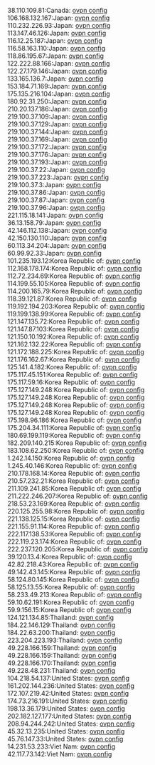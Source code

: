 38.110.109.81:Canada: [ovpn config](vpn/38_110_109_81.ovpn)  
106.168.132.167:Japan: [ovpn config](vpn/106_168_132_167.ovpn)  
110.232.226.93:Japan: [ovpn config](vpn/110_232_226_93.ovpn)  
113.147.46.126:Japan: [ovpn config](vpn/113_147_46_126.ovpn)  
116.12.25.187:Japan: [ovpn config](vpn/116_12_25_187.ovpn)  
116.58.163.110:Japan: [ovpn config](vpn/116_58_163_110.ovpn)  
118.86.195.67:Japan: [ovpn config](vpn/118_86_195_67.ovpn)  
122.222.88.166:Japan: [ovpn config](vpn/122_222_88_166.ovpn)  
122.27.179.146:Japan: [ovpn config](vpn/122_27_179_146.ovpn)  
133.165.136.7:Japan: [ovpn config](vpn/133_165_136_7.ovpn)  
153.184.71.169:Japan: [ovpn config](vpn/153_184_71_169.ovpn)  
175.135.216.104:Japan: [ovpn config](vpn/175_135_216_104.ovpn)  
180.92.31.250:Japan: [ovpn config](vpn/180_92_31_250.ovpn)  
210.20.137.186:Japan: [ovpn config](vpn/210_20_137_186.ovpn)  
219.100.37.109:Japan: [ovpn config](vpn/219_100_37_109.ovpn)  
219.100.37.129:Japan: [ovpn config](vpn/219_100_37_129.ovpn)  
219.100.37.144:Japan: [ovpn config](vpn/219_100_37_144.ovpn)  
219.100.37.169:Japan: [ovpn config](vpn/219_100_37_169.ovpn)  
219.100.37.172:Japan: [ovpn config](vpn/219_100_37_172.ovpn)  
219.100.37.176:Japan: [ovpn config](vpn/219_100_37_176.ovpn)  
219.100.37.193:Japan: [ovpn config](vpn/219_100_37_193.ovpn)  
219.100.37.22:Japan: [ovpn config](vpn/219_100_37_22.ovpn)  
219.100.37.223:Japan: [ovpn config](vpn/219_100_37_223.ovpn)  
219.100.37.3:Japan: [ovpn config](vpn/219_100_37_3.ovpn)  
219.100.37.86:Japan: [ovpn config](vpn/219_100_37_86.ovpn)  
219.100.37.87:Japan: [ovpn config](vpn/219_100_37_87.ovpn)  
219.100.37.96:Japan: [ovpn config](vpn/219_100_37_96.ovpn)  
221.115.18.141:Japan: [ovpn config](vpn/221_115_18_141.ovpn)  
36.13.158.79:Japan: [ovpn config](vpn/36_13_158_79.ovpn)  
42.146.112.138:Japan: [ovpn config](vpn/42_146_112_138.ovpn)  
42.150.130.110:Japan: [ovpn config](vpn/42_150_130_110.ovpn)  
60.113.34.204:Japan: [ovpn config](vpn/60_113_34_204.ovpn)  
60.99.92.33:Japan: [ovpn config](vpn/60_99_92_33.ovpn)  
101.235.193.12:Korea Republic of: [ovpn config](vpn/101_235_193_12.ovpn)  
112.168.178.174:Korea Republic of: [ovpn config](vpn/112_168_178_174.ovpn)  
112.72.234.69:Korea Republic of: [ovpn config](vpn/112_72_234_69.ovpn)  
114.199.55.105:Korea Republic of: [ovpn config](vpn/114_199_55_105.ovpn)  
114.200.165.79:Korea Republic of: [ovpn config](vpn/114_200_165_79.ovpn)  
118.39.121.87:Korea Republic of: [ovpn config](vpn/118_39_121_87.ovpn)  
119.192.194.203:Korea Republic of: [ovpn config](vpn/119_192_194_203.ovpn)  
119.199.138.99:Korea Republic of: [ovpn config](vpn/119_199_138_99.ovpn)  
121.147.135.72:Korea Republic of: [ovpn config](vpn/121_147_135_72.ovpn)  
121.147.87.103:Korea Republic of: [ovpn config](vpn/121_147_87_103.ovpn)  
121.150.10.192:Korea Republic of: [ovpn config](vpn/121_150_10_192.ovpn)  
121.162.132.22:Korea Republic of: [ovpn config](vpn/121_162_132_22.ovpn)  
121.172.188.225:Korea Republic of: [ovpn config](vpn/121_172_188_225.ovpn)  
121.176.162.67:Korea Republic of: [ovpn config](vpn/121_176_162_67.ovpn)  
125.141.4.182:Korea Republic of: [ovpn config](vpn/125_141_4_182.ovpn)  
175.117.45.151:Korea Republic of: [ovpn config](vpn/175_117_45_151.ovpn)  
175.117.59.16:Korea Republic of: [ovpn config](vpn/175_117_59_16.ovpn)  
175.127.149.248:Korea Republic of: [ovpn config](vpn/175_127_149_248.ovpn)  
175.127.149.248:Korea Republic of: [ovpn config](vpn/175_127_149_248.ovpn)  
175.127.149.248:Korea Republic of: [ovpn config](vpn/175_127_149_248.ovpn)  
175.127.149.248:Korea Republic of: [ovpn config](vpn/175_127_149_248.ovpn)  
175.198.96.186:Korea Republic of: [ovpn config](vpn/175_198_96_186.ovpn)  
175.204.34.111:Korea Republic of: [ovpn config](vpn/175_204_34_111.ovpn)  
180.69.199.119:Korea Republic of: [ovpn config](vpn/180_69_199_119.ovpn)  
182.209.140.215:Korea Republic of: [ovpn config](vpn/182_209_140_215.ovpn)  
183.108.62.250:Korea Republic of: [ovpn config](vpn/183_108_62_250.ovpn)  
1.242.14.150:Korea Republic of: [ovpn config](vpn/1_242_14_150.ovpn)  
1.245.40.146:Korea Republic of: [ovpn config](vpn/1_245_40_146.ovpn)  
210.178.168.14:Korea Republic of: [ovpn config](vpn/210_178_168_14.ovpn)  
210.57.232.21:Korea Republic of: [ovpn config](vpn/210_57_232_21.ovpn)  
211.109.241.85:Korea Republic of: [ovpn config](vpn/211_109_241_85.ovpn)  
211.222.246.207:Korea Republic of: [ovpn config](vpn/211_222_246_207.ovpn)  
218.53.23.169:Korea Republic of: [ovpn config](vpn/218_53_23_169.ovpn)  
220.125.255.98:Korea Republic of: [ovpn config](vpn/220_125_255_98.ovpn)  
221.138.125.15:Korea Republic of: [ovpn config](vpn/221_138_125_15.ovpn)  
221.155.91.114:Korea Republic of: [ovpn config](vpn/221_155_91_114.ovpn)  
222.117.138.53:Korea Republic of: [ovpn config](vpn/222_117_138_53.ovpn)  
222.119.23.174:Korea Republic of: [ovpn config](vpn/222_119_23_174.ovpn)  
222.237.120.205:Korea Republic of: [ovpn config](vpn/222_237_120_205.ovpn)  
39.120.13.4:Korea Republic of: [ovpn config](vpn/39_120_13_4.ovpn)  
42.82.218.43:Korea Republic of: [ovpn config](vpn/42_82_218_43.ovpn)  
49.142.43.145:Korea Republic of: [ovpn config](vpn/49_142_43_145.ovpn)  
58.124.80.145:Korea Republic of: [ovpn config](vpn/58_124_80_145.ovpn)  
58.125.13.55:Korea Republic of: [ovpn config](vpn/58_125_13_55.ovpn)  
58.233.49.213:Korea Republic of: [ovpn config](vpn/58_233_49_213.ovpn)  
59.10.62.191:Korea Republic of: [ovpn config](vpn/59_10_62_191.ovpn)  
59.9.156.15:Korea Republic of: [ovpn config](vpn/59_9_156_15.ovpn)  
124.121.134.85:Thailand: [ovpn config](vpn/124_121_134_85.ovpn)  
184.22.146.129:Thailand: [ovpn config](vpn/184_22_146_129.ovpn)  
184.22.63.200:Thailand: [ovpn config](vpn/184_22_63_200.ovpn)  
223.204.223.193:Thailand: [ovpn config](vpn/223_204_223_193.ovpn)  
49.228.166.159:Thailand: [ovpn config](vpn/49_228_166_159.ovpn)  
49.228.166.159:Thailand: [ovpn config](vpn/49_228_166_159.ovpn)  
49.228.166.170:Thailand: [ovpn config](vpn/49_228_166_170.ovpn)  
49.228.48.231:Thailand: [ovpn config](vpn/49_228_48_231.ovpn)  
104.218.54.137:United States: [ovpn config](vpn/104_218_54_137.ovpn)  
161.202.144.236:United States: [ovpn config](vpn/161_202_144_236.ovpn)  
172.107.219.42:United States: [ovpn config](vpn/172_107_219_42.ovpn)  
174.73.216.191:United States: [ovpn config](vpn/174_73_216_191.ovpn)  
198.13.36.179:United States: [ovpn config](vpn/198_13_36_179.ovpn)  
202.182.127.177:United States: [ovpn config](vpn/202_182_127_177.ovpn)  
208.94.244.242:United States: [ovpn config](vpn/208_94_244_242.ovpn)  
45.32.13.235:United States: [ovpn config](vpn/45_32_13_235.ovpn)  
45.76.147.33:United States: [ovpn config](vpn/45_76_147_33.ovpn)  
14.231.53.233:Viet Nam: [ovpn config](vpn/14_231_53_233.ovpn)  
42.117.73.142:Viet Nam: [ovpn config](vpn/42_117_73_142.ovpn)  

